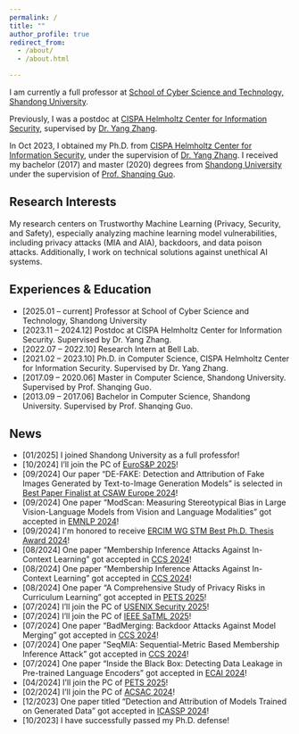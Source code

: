 ```yaml
---
permalink: /
title: ""
author_profile: true
redirect_from: 
  - /about/
  - /about.html

---
```


I am currently a full professor at [School of Cyber Science and Technology, Shandong University](https://cst.qd.sdu.edu.cn/). 

Previously, I was a postdoc at [CISPA Helmholtz Center for Information Security](https://cispa.de/), supervised by [Dr. Yang Zhang](https://yangzhangalmo.github.io/). 

In Oct 2023, I obtained my Ph.D. from [CISPA Helmholtz Center for Information Security](https://cispa.de/), under the supervision of [Dr. Yang Zhang](https://yangzhangalmo.github.io/). I received my bachelor (2017) and master (2020) degrees from [Shandong University](https://www.sdu.edu.cn/) under the supervision of [Prof. Shanqing Guo](https://faculty.sdu.edu.cn/guoshanqing/zh_CN/index.htm).


## Research Interests

My research centers on Trustworthy Machine Learning (Privacy, Security, and Safety), especially analyzing machine learning model vulnerabilities, including privacy attacks (MIA and AIA), backdoors, and data poison attacks. Additionally, I work on technical solutions against unethical AI systems.

## Experiences & Education 
- [2025.01 – current] Professor at School of Cyber Science and Technology, Shandong University
- [2023.11 – 2024.12] Postdoc at CISPA Helmholtz Center for Information Security. Supervised by Dr. Yang Zhang.
- [2022.07 – 2022.10] Research Intern at Bell Lab.
- [2021.02 – 2023.10] Ph.D. in Computer Science, CISPA Helmholtz Center for Information Security. Supervised by Dr. Yang Zhang.
- [2017.09 – 2020.06] Master in Computer Science, Shandong University. Supervised by Prof. Shanqing Guo.
- [2013.09 – 2017.06] Bachelor in Computer Science, Shandong University. Supervised by Prof. Shanqing Guo.

## News
- [01/2025] I joined Shandong University as a full professfor!
- [10/2024] I’ll join the PC of [EuroS&P 2025](https://eurosp2025.ieee-security.org/)!
- [09/2024] Our paper “DE-FAKE: Detection and Attribution of Fake Images Generated by Text-to-Image Generation Models” is selected in [Best Paper Finalist at CSAW Europe 2024](https://csaw24-eur-arc.sciencesconf.org/)!
- [09/2024] One paper “ModScan: Measuring Stereotypical Bias in Large Vision-Language Models from Vision and Language Modalities” got accepted in [EMNLP 2024](https://2024.emnlp.org/)!
- [09/2024] I'm honored to receive [ERCIM WG STM Best Ph.D. Thesis Award 2024](https://hosting.services.iit.cnr.it/STM-WG/contentpage06.html)!
- [08/2024] One paper “Membership Inference Attacks Against In-Context Learning” got accepted in [CCS 2024](https://www.sigsac.org/ccs/CCS2024/)!
- [08/2024] One paper “Membership Inference Attacks Against In-Context Learning” got accepted in [CCS 2024](https://www.sigsac.org/ccs/CCS2024/)!
- [08/2024] One paper “A Comprehensive Study of Privacy Risks in Curriculum Learning” got accepted in [PETS 2025](https://petsymposium.org/cfp25.php)!
- [07/2024] I’ll join the PC of [USENIX Security 2025](https://www.usenix.org/conference/usenixsecurity25)!
- [07/2024] I’ll join the PC of [IEEE SaTML 2025](https://satml.org/)!
- [07/2024] One paper “BadMerging: Backdoor Attacks Against Model Merging” got accepted in [CCS 2024](https://www.sigsac.org/ccs/CCS2024/)!
- [07/2024] One paper “SeqMIA: Sequential-Metric Based Membership Inference Attack” got accepted in [CCS 2024](https://www.sigsac.org/ccs/CCS2024/)!
- [07/2024] One paper “Inside the Black Box: Detecting Data Leakage in Pre-trained Language Encoders” got accepted in [ECAI 2024](https://www.ecai2024.eu/)!
- [04/2024] I’ll join the PC of [PETS 2025](https://www.petsymposium.org/cfp25.php)!
- [02/2024] I’ll join the PC of [ACSAC 2024](https://www.acsac.org/2024/submissions/papers/)!
- [12/2023] One paper titled “Detection and Attribution of Models Trained on Generated Data” got accepted in [ICASSP 2024](https://2024.ieeeicassp.org/)!
- [10/2023] I have successfully passed my Ph.D. defense!
